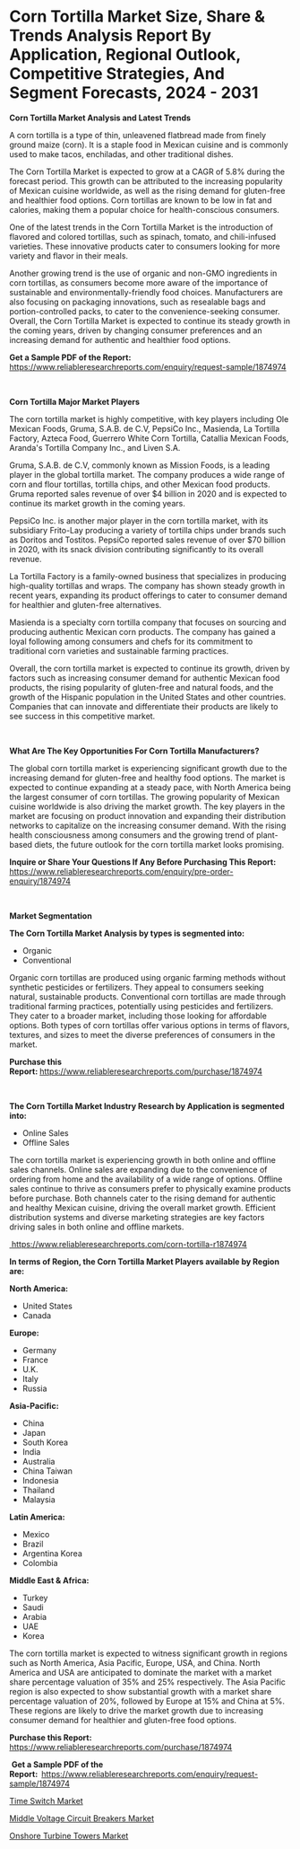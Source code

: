 <p><h1>Corn Tortilla Market Size, Share & Trends Analysis Report By Application, Regional Outlook, Competitive Strategies, And Segment Forecasts, 2024 - 2031</h1></p><p><strong>Corn Tortilla Market Analysis and Latest Trends</strong></p>
<p><p>A corn tortilla is a type of thin, unleavened flatbread made from finely ground maize (corn). It is a staple food in Mexican cuisine and is commonly used to make tacos, enchiladas, and other traditional dishes.</p><p>The Corn Tortilla Market is expected to grow at a CAGR of 5.8% during the forecast period. This growth can be attributed to the increasing popularity of Mexican cuisine worldwide, as well as the rising demand for gluten-free and healthier food options. Corn tortillas are known to be low in fat and calories, making them a popular choice for health-conscious consumers.</p><p>One of the latest trends in the Corn Tortilla Market is the introduction of flavored and colored tortillas, such as spinach, tomato, and chili-infused varieties. These innovative products cater to consumers looking for more variety and flavor in their meals.</p><p>Another growing trend is the use of organic and non-GMO ingredients in corn tortillas, as consumers become more aware of the importance of sustainable and environmentally-friendly food choices. Manufacturers are also focusing on packaging innovations, such as resealable bags and portion-controlled packs, to cater to the convenience-seeking consumer. Overall, the Corn Tortilla Market is expected to continue its steady growth in the coming years, driven by changing consumer preferences and an increasing demand for authentic and healthier food options.</p></p>
<p><strong>Get a Sample PDF of the Report:&nbsp;</strong> <a href="https://www.reliableresearchreports.com/enquiry/request-sample/1874974">https://www.reliableresearchreports.com/enquiry/request-sample/1874974</a></p>
<p>&nbsp;</p>
<p><strong>Corn Tortilla Major Market Players</strong></p>
<p><p>The corn tortilla market is highly competitive, with key players including Ole Mexican Foods, Gruma, S.A.B. de C.V, PepsiCo Inc., Masienda, La Tortilla Factory, Azteca Food, Guerrero White Corn Tortilla, Catallia Mexican Foods, Aranda's Tortilla Company Inc., and Liven S.A. </p><p>Gruma, S.A.B. de C.V, commonly known as Mission Foods, is a leading player in the global tortilla market. The company produces a wide range of corn and flour tortillas, tortilla chips, and other Mexican food products. Gruma reported sales revenue of over $4 billion in 2020 and is expected to continue its market growth in the coming years.</p><p>PepsiCo Inc. is another major player in the corn tortilla market, with its subsidiary Frito-Lay producing a variety of tortilla chips under brands such as Doritos and Tostitos. PepsiCo reported sales revenue of over $70 billion in 2020, with its snack division contributing significantly to its overall revenue.</p><p>La Tortilla Factory is a family-owned business that specializes in producing high-quality tortillas and wraps. The company has shown steady growth in recent years, expanding its product offerings to cater to consumer demand for healthier and gluten-free alternatives.</p><p>Masienda is a specialty corn tortilla company that focuses on sourcing and producing authentic Mexican corn products. The company has gained a loyal following among consumers and chefs for its commitment to traditional corn varieties and sustainable farming practices.</p><p>Overall, the corn tortilla market is expected to continue its growth, driven by factors such as increasing consumer demand for authentic Mexican food products, the rising popularity of gluten-free and natural foods, and the growth of the Hispanic population in the United States and other countries. Companies that can innovate and differentiate their products are likely to see success in this competitive market.</p></p>
<p>&nbsp;</p>
<p><strong>What Are The Key Opportunities For Corn Tortilla Manufacturers?</strong></p>
<p><p>The global corn tortilla market is experiencing significant growth due to the increasing demand for gluten-free and healthy food options. The market is expected to continue expanding at a steady pace, with North America being the largest consumer of corn tortillas. The growing popularity of Mexican cuisine worldwide is also driving the market growth. The key players in the market are focusing on product innovation and expanding their distribution networks to capitalize on the increasing consumer demand. With the rising health consciousness among consumers and the growing trend of plant-based diets, the future outlook for the corn tortilla market looks promising.</p></p>
<p><strong>Inquire or Share Your Questions If Any Before Purchasing This Report:</strong> <a href="https://www.reliableresearchreports.com/enquiry/pre-order-enquiry/1874974">https://www.reliableresearchreports.com/enquiry/pre-order-enquiry/1874974</a></p>
<p>&nbsp;</p>
<p><strong>Market Segmentation</strong></p>
<p><strong>The Corn Tortilla Market Analysis by types is segmented into:</strong></p>
<p><ul><li>Organic</li><li>Conventional</li></ul></p>
<p><p>Organic corn tortillas are produced using organic farming methods without synthetic pesticides or fertilizers. They appeal to consumers seeking natural, sustainable products. Conventional corn tortillas are made through traditional farming practices, potentially using pesticides and fertilizers. They cater to a broader market, including those looking for affordable options. Both types of corn tortillas offer various options in terms of flavors, textures, and sizes to meet the diverse preferences of consumers in the market.</p></p>
<p><strong>Purchase this Report:&nbsp;</strong><a href="https://www.reliableresearchreports.com/purchase/1874974">https://www.reliableresearchreports.com/purchase/1874974</a></p>
<p>&nbsp;</p>
<p><strong>The Corn Tortilla Market Industry Research by Application is segmented into:</strong></p>
<p><ul><li>Online Sales</li><li>Offline Sales</li></ul></p>
<p><p>The corn tortilla market is experiencing growth in both online and offline sales channels. Online sales are expanding due to the convenience of ordering from home and the availability of a wide range of options. Offline sales continue to thrive as consumers prefer to physically examine products before purchase. Both channels cater to the rising demand for authentic and healthy Mexican cuisine, driving the overall market growth. Efficient distribution systems and diverse marketing strategies are key factors driving sales in both online and offline markets.</p></p>
<p><a href="https://www.reliableresearchreports.com/corn-tortilla-r1874974">&nbsp;https://www.reliableresearchreports.com/corn-tortilla-r1874974</a></p>
<p><strong>In terms of Region, the Corn Tortilla Market Players available by Region are:</strong></p>
<p>
    <p> <strong> North America: </strong>
        <ul>
            <li>United States</li>
            <li>Canada</li>
        </ul>
        </p> 
    <p> <strong> Europe: </strong>
        <ul>
            <li>Germany</li>
            <li>France</li>
            <li>U.K.</li>
            <li>Italy</li>
            <li>Russia</li>
        </ul>
        </p> 
    <p> <strong> Asia-Pacific: </strong>
        <ul>
            <li>China</li>
            <li>Japan</li>
            <li>South Korea</li>
            <li>India</li>
            <li>Australia</li>
            <li>China Taiwan</li>
            <li>Indonesia</li>
            <li>Thailand</li>
            <li>Malaysia</li>
        </ul>
        </p> 
    <p> <strong> Latin America: </strong>
        <ul>
            <li>Mexico</li>
            <li>Brazil</li>
            <li>Argentina Korea</li>
            <li>Colombia</li>
        </ul>
        </p> 
    <p> <strong> Middle East & Africa: </strong>
        <ul>
            <li>Turkey</li>
            <li>Saudi</li>
            <li>Arabia</li>
            <li>UAE</li>
            <li>Korea</li>
        </ul>
    </p>
    </p>
<p><p>The corn tortilla market is expected to witness significant growth in regions such as North America, Asia Pacific, Europe, USA, and China. North America and USA are anticipated to dominate the market with a market share percentage valuation of 35% and 25% respectively. The Asia Pacific region is also expected to show substantial growth with a market share percentage valuation of 20%, followed by Europe at 15% and China at 5%. These regions are likely to drive the market growth due to increasing consumer demand for healthier and gluten-free food options.</p></p>
<p><strong>Purchase this Report: </strong><a href="https://www.reliableresearchreports.com/purchase/1874974">https://www.reliableresearchreports.com/purchase/1874974</a></p>
<p>&nbsp;<strong>Get a Sample PDF of the Report:&nbsp;&nbsp;</strong><a href="https://www.reliableresearchreports.com/enquiry/request-sample/1874974">https://www.reliableresearchreports.com/enquiry/request-sample/1874974</a></p>
<p><strong></strong></p>
<p><p><a href="https://github.com/jacobPayne74/Market-Research-Report-List-1/blob/main/time-switch-market.md">Time Switch Market</a></p><p><a href="https://medium.com/@nettieboyle28/middle-voltage-circuit-breakers-market-a-global-and-regional-analysis-focus-on-region-bf2951de272f">Middle Voltage Circuit Breakers Market</a></p><p><a href="https://medium.com/@sjdhshjc2456654/onshore-turbine-towers-market-share-and-new-trends-analysis-by-its-type-application-end-use-and-7352028ed1f4">Onshore Turbine Towers Market</a></p></p>